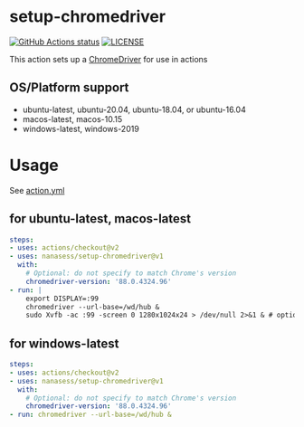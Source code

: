 # setup-chromedriver

<p align="left">
  <a href="https://github.com/nanasess/setup-chromedriver"><img alt="GitHub Actions status" src="https://github.com/nanasess/setup-chromedriver/workflows/Test%20chromedriver/badge.svg"></a>
  <a href="https://github.com/nanasess/setup-chromedriver/blob/master/LICENSE"><img alt="LICENSE" src="https://img.shields.io/badge/license-MIT-428f7e.svg"></a>
</p>

This action sets up a [ChromeDriver](https://chromedriver.chromium.org/) for use in actions

## OS/Platform support

- ubuntu-latest, ubuntu-20.04, ubuntu-18.04, or ubuntu-16.04
- macos-latest, macos-10.15
- windows-latest, windows-2019

# Usage

See [action.yml](action.yml)

## for ubuntu-latest, macos-latest

``` yaml
steps:
- uses: actions/checkout@v2
- uses: nanasess/setup-chromedriver@v1
  with:
    # Optional: do not specify to match Chrome's version
    chromedriver-version: '88.0.4324.96'
- run: |
    export DISPLAY=:99
    chromedriver --url-base=/wd/hub &
    sudo Xvfb -ac :99 -screen 0 1280x1024x24 > /dev/null 2>&1 & # optional
 ```

## for windows-latest

``` yaml
steps:
- uses: actions/checkout@v2
- uses: nanasess/setup-chromedriver@v1
  with:
    # Optional: do not specify to match Chrome's version
    chromedriver-version: '88.0.4324.96'
- run: chromedriver --url-base=/wd/hub &
 ```
